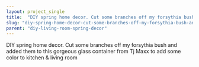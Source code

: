 ```yaml
---
layout: project_single
title:  "DIY spring home decor. Cut some branches off my forsythia bush and added them to this gorgeous glass container from Tj Maxx to add some color to kitchen & living room"
slug: "diy-spring-home-decor-cut-some-branches-off-my-forsythia-bush-and-added-them-to"
parent: "diy-living-room-spring-decor"
---
```

DIY spring home decor. Cut some branches off my forsythia bush and added them to this gorgeous glass container from Tj Maxx to add some color to kitchen & living room